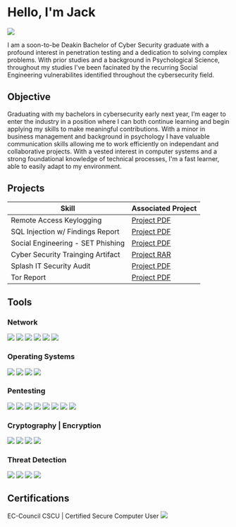 # Hello, I'm Jack
<a href="https://linkedin.com/in/perryj"><img src="https://img.shields.io/badge/-LinkedIn-0072b1?&style=for-the-badge&logo=linkedin&logoColor=white" /></a>

I am a soon-to-be Deakin Bachelor of Cyber Security graduate with a profound interest in penetration testing and a dedication to solving complex problems. With prior studies and a background in Psychological Science, throughout my studies I've been facinated by the recurring Social Engineering vulnerabilites identified throughout the cybersecurity field. 

## Objective

Graduating with my bachelors in cybersecurity early next year, I’m eager to enter the industry in a position where I can both continue learning and begin applying my skills to make meaningful contributions. With a minor in business management and background in psychology I have valuable communication skills allowing me to work efficiently on independant and collaborative projects. With a vested interest in computer systems and a strong foundational knowledge of technical processes, I'm a fast learner, able to easily adapt to my environment. 

## Projects

| Skill                                         | Associated Project         |
|-----------------------------------------------|----------------------------|
| Remote Access Keylogging          | <a href="Keylogging - Remote Access Meterpreter .pdf">Project PDF</a>|
| SQL Injection w/ Findings Report | <a href="SQL Report + Exploitation.pdf">Project PDF</a>|
| Social Engineering - SET Phishing         | <a href="Social Engineering Attack - SET Phishing + flood_dos + hping3_dos.pdf">Project PDF</a>|
| Cyber Security Trainging Artifact    | <a href="Cyber Awareness Training Artifact.rar">Project RAR</a>|
| Splash IT Security Audit              | <a href="Splash IT Security Audit.pdf">Project PDF</a>|
| Tor Report    | <a href="Tor Report.pdf">Project PDF</a>|

## Tools

### Network
<div>
    <img src="https://img.shields.io/badge/-Wireshark-1679A7?&style=for-the-badge&logo=Wireshark&logoColor=white" />
    <img src="https://img.shields.io/badge/-Burp%20Suite-FF5733?style=for-the-badge&logo=Burp%20Suite&logoColor=white" />
    <img src="https://img.shields.io/badge/-Scapy-3776AB?style=for-the-badge&logo=Scapy&logoColor=white" />
    <img src="https://img.shields.io/badge/-Nmap-0078D4?style=for-the-badge&logo=Nmap&logoColor=white" />
    <img src="https://img.shields.io/badge/-Netcat-000000?style=for-the-badge&logo=Netcat&logoColor=white" />
    <img src="https://img.shields.io/badge/-SSH-2C2E3B?style=for-the-badge&logo=SSH&logoColor=white" />
</div>

### Operating Systems
<div>
    <img src="https://img.shields.io/badge/-Linux-FCC624?style=for-the-badge&logo=linux&logoColor=black" />
    <img src="https://img.shields.io/badge/-Kali%20Linux-557C94?style=for-the-badge&logo=kalilinux&logoColor=white" />
    <img src="https://img.shields.io/badge/-Parrot%20OS-1DE9B6?style=for-the-badge&
    <img src="https://img.shields.io/badge/-Windows-0078D6?style=for-the-badge&logo=windows&logoColor=white" />
    <img src="https://img.shields.io/badge/-macOS-000000?style=for-the-badge&logo=apple&logoColor=white" />    
</div>

### Pentesting
<div>
    <img src="https://img.shields.io/badge/-Metasploit-2A82DA?style=for-the-badge&logo=metasploit&logoColor=white" />
    <img src="https://img.shields.io/badge/-Hack%20The%20Box-9FEF00?style=for-the-badge&logo=hack-the-box&logoColor=white" />
    <img src="https://img.shields.io/badge/-OSINT-005571?style=for-the-badge&logo=searchengineland&logoColor=white" />
    <img src="https://img.shields.io/badge/-Gobuster-FF4500?style=for-the-badge&logo=gobuster&logoColor=white" />
    <img src="https://img.shields.io/badge/-Hydra-8B0000?style=for-the-badge&logo=hydra&logoColor=white" />
    <img src="https://img.shields.io/badge/-SQLmap-CCA300?style=for-the-badge&logo=sqlmap&logoColor=white" />
    <img src="https://img.shields.io/badge/-Google%20Dorking-4285F4?style=for-the-badge&logo=google&logoColor=white" />
    <img src="https://img.shields.io/badge/-Shodan-000000?style=for-the-badge&logo=shodan&logoColor=white" />
</div>

### Cryptography | Encryption
<div>
    <img src="https://img.shields.io/badge/-VeraCrypt-009379?style=for-the-badge&logo=veracrypt&logoColor=white" />
    <img src="https://img.shields.io/badge/-KeePass-6C5392?style=for-the-badge&logo=keepass&logoColor=white" />
    <img src="https://img.shields.io/badge/-OpenSSL-721412?style=for-the-badge&logo=openssl&logoColor=white" />
    <img src="https://img.shields.io/badge/-GnuPG-0093DD?style=for-the-badge&logo=gnupg&logoColor=white" />
</div>

### Threat Detection
<div>    
     <img src="https://img.shields.io/badge/-Cisco-1BA0D7?style=for-the-badge&logo=Cisco&logoColor=white" />
     <img src="https://img.shields.io/badge/-Snort-F80000?style=for-the-badge&logo=snort&logoColor=white" />
     <img src="https://img.shields.io/badge/-Splunk-000000?style=for-the-badge&logo=splunk&logoColor=white" />
     <img src="https://img.shields.io/badge/-pfSense-003399?style=for-the-badge&logo=pfsense&logoColor=white" />  
</div>

## Certifications

<div>
    EC-Council CSCU | Certified Secure Computer User <a href="ECC-CSCU-Certificate.pdf"><img src="https://img.shields.io/badge/-EC--Council-FF0000?style=for-the-badge&logo=e&logoColor=white" />

</div>


